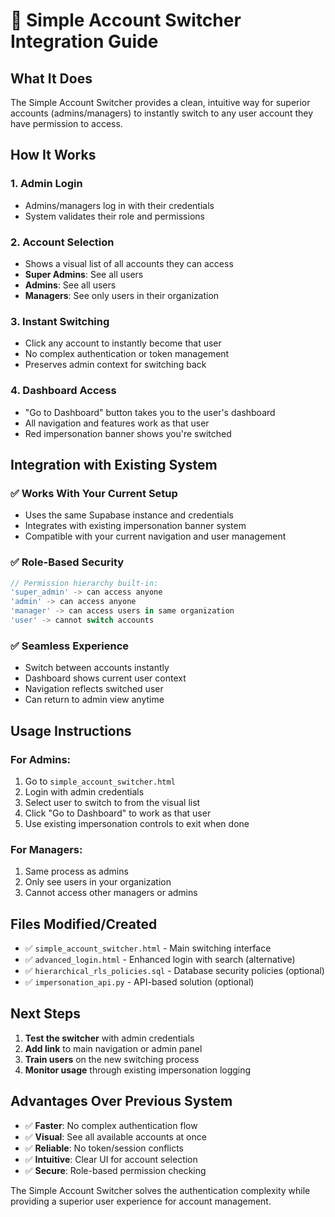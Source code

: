 # 🔄 Simple Account Switcher Integration Guide

## What It Does
The Simple Account Switcher provides a clean, intuitive way for superior accounts (admins/managers) to instantly switch to any user account they have permission to access.

## How It Works

### 1. **Admin Login**
- Admins/managers log in with their credentials
- System validates their role and permissions

### 2. **Account Selection**
- Shows a visual list of all accounts they can access
- **Super Admins**: See all users
- **Admins**: See all users 
- **Managers**: See only users in their organization

### 3. **Instant Switching**
- Click any account to instantly become that user
- No complex authentication or token management
- Preserves admin context for switching back

### 4. **Dashboard Access**
- "Go to Dashboard" button takes you to the user's dashboard
- All navigation and features work as that user
- Red impersonation banner shows you're switched

## Integration with Existing System

### ✅ **Works With Your Current Setup**
- Uses the same Supabase instance and credentials
- Integrates with existing impersonation banner system
- Compatible with your current navigation and user management

### ✅ **Role-Based Security**
```javascript
// Permission hierarchy built-in:
'super_admin' -> can access anyone
'admin' -> can access anyone  
'manager' -> can access users in same organization
'user' -> cannot switch accounts
```

### ✅ **Seamless Experience**
- Switch between accounts instantly
- Dashboard shows current user context
- Navigation reflects switched user
- Can return to admin view anytime

## Usage Instructions

### For Admins:
1. Go to `simple_account_switcher.html`
2. Login with admin credentials
3. Select user to switch to from the visual list
4. Click "Go to Dashboard" to work as that user
5. Use existing impersonation controls to exit when done

### For Managers:
1. Same process as admins
2. Only see users in your organization
3. Cannot access other managers or admins

## Files Modified/Created
- ✅ `simple_account_switcher.html` - Main switching interface
- ✅ `advanced_login.html` - Enhanced login with search (alternative)
- ✅ `hierarchical_rls_policies.sql` - Database security policies (optional)
- ✅ `impersonation_api.py` - API-based solution (optional)

## Next Steps
1. **Test the switcher** with admin credentials
2. **Add link** to main navigation or admin panel
3. **Train users** on the new switching process
4. **Monitor usage** through existing impersonation logging

## Advantages Over Previous System
- ✅ **Faster**: No complex authentication flow
- ✅ **Visual**: See all available accounts at once
- ✅ **Reliable**: No token/session conflicts
- ✅ **Intuitive**: Clear UI for account selection
- ✅ **Secure**: Role-based permission checking

The Simple Account Switcher solves the authentication complexity while providing a superior user experience for account management.
